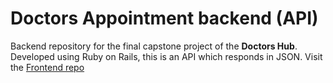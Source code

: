 # Doctors Appointment backend (API)

Backend repository for the final capstone project of the **Doctors Hub**. Developed using Ruby on Rails, this is an API which responds in JSON.
Visit the [Frontend repo]()

